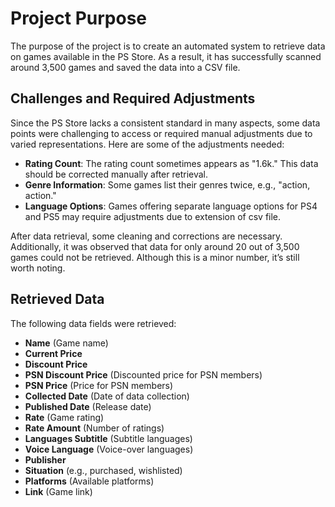 # Project Purpose

The purpose of the project is to create an automated system to retrieve data on games available in the PS Store. As a result, it has successfully scanned around 3,500 games and saved the data into a CSV file.

## Challenges and Required Adjustments

Since the PS Store lacks a consistent standard in many aspects, some data points were challenging to access or required manual adjustments due to varied representations. Here are some of the adjustments needed:

- **Rating Count**: The rating count sometimes appears as "1.6k." This data should be corrected manually after retrieval.
- **Genre Information**: Some games list their genres twice, e.g., "action, action."
- **Language Options**: Games offering separate language options for PS4 and PS5 may require adjustments due to extension of csv file.

After data retrieval, some cleaning and corrections are necessary. Additionally, it was observed that data for only around 20 out of 3,500 games could not be retrieved. Although this is a minor number, it’s still worth noting.

## Retrieved Data

The following data fields were retrieved:

- **Name** (Game name)
- **Current Price**
- **Discount Price**
- **PSN Discount Price** (Discounted price for PSN members)
- **PSN Price** (Price for PSN members)
- **Collected Date** (Date of data collection)
- **Published Date** (Release date)
- **Rate** (Game rating)
- **Rate Amount** (Number of ratings)
- **Languages Subtitle** (Subtitle languages)
- **Voice Language** (Voice-over languages)
- **Publisher**
- **Situation** (e.g., purchased, wishlisted)
- **Platforms** (Available platforms)
- **Link** (Game link)
